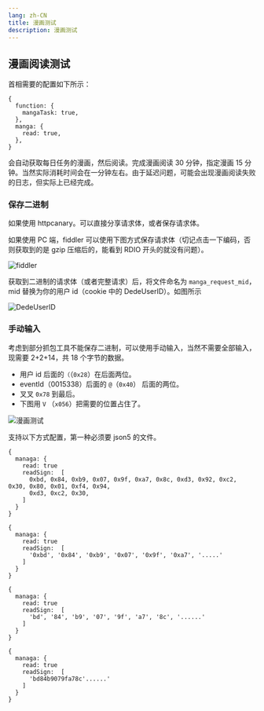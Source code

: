 ```yaml
---
lang: zh-CN
title: 漫画测试
description: 漫画测试
---
```


## 漫画阅读测试

首相需要的配置如下所示：

```json5
{
  function: {
    mangaTask: true,
  },
  manga: {
    read: true,
  },
}
```

会自动获取每日任务的漫画，然后阅读。完成漫画阅读 30 分钟，指定漫画 15 分钟。当然实际消耗时间会在一分钟左右。由于延迟问题，可能会出现漫画阅读失败的日志，但实际上已经完成。

### 保存二进制

如果使用 httpcanary。可以直接分享请求体，或者保存请求体。

如果使用 PC 端，fiddler 可以使用下图方式保存请求体（切记点击一下编码，否则获取到的是 gzip 压缩后的，能看到 RDIO 开头的就没有问题）。

![fiddler](@imgs/fiddler_sava.png)

获取到二进制的请求体（或者完整请求）后，将文件命名为 `manga_request_mid`，mid 替换为你的用户 id（cookie 中的 DedeUserID）。如图所示

![DedeUserID](@imgs/manga_sava.png)

### 手动输入

考虑到部分抓包工具不能保存二进制，可以使用手动输入，当然不需要全部输入，现需要 2+2+14，共 18 个字节的数据。

- 用户 id 后面的`（`（`0x28`）在后面两位。
- eventId（0015338）后面的 `@`（`0x40`） 后面的两位。
- 叉叉 `0x78` 到最后。
- 下图用 `V` （`x056`）把需要的位置占住了。

![漫画测试](@imgs/getMangaSign.png)

支持以下方式配置，第一种必须要 json5 的文件。

```json5
{
  managa: {
    read: true
    readSign:  [
      0xbd, 0x84, 0xb9, 0x07, 0x9f, 0xa7, 0x8c, 0xd3, 0x92, 0xc2, 0x30, 0x80, 0x01, 0xf4, 0x94,
      0xd3, 0xc2, 0x30,
    ]
  }
}
```

```json5
{
  managa: {
    read: true
    readSign:  [
      '0xbd', '0x84', '0xb9', '0x07', '0x9f', '0xa7', '.....'
    ]
  }
}
```

```json5
{
  managa: {
    read: true
    readSign:  [
      'bd', '84', 'b9', '07', '9f', 'a7', '8c', '......'
    ]
  }
}
```

```json5
{
  managa: {
    read: true
    readSign:  [
      'bd84b9079fa78c'......'
    ]
  }
}
```
